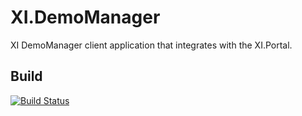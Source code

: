 # XI.DemoManager

XI DemoManager client application that integrates with the XI.Portal.

## Build

[![Build Status](https://dev.azure.com/frasermolyneux/XtremeIdiots/_apis/build/status/frasermolyneux.XI.DemoManager?branchName=master)](https://dev.azure.com/frasermolyneux/XtremeIdiots/_build/latest?definitionId=98&branchName=master)
